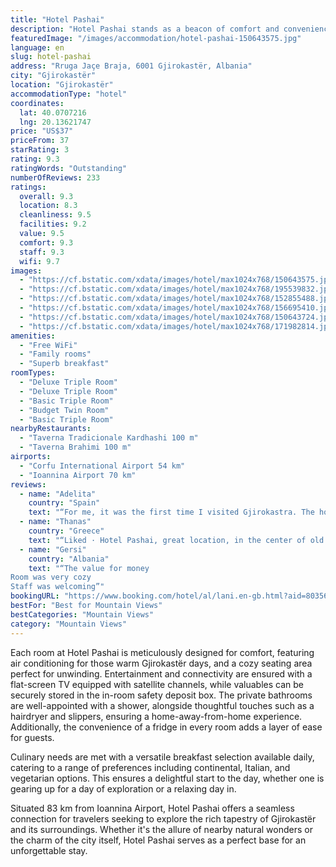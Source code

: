 ```yaml
---
title: "Hotel Pashai"
description: "Hotel Pashai stands as a beacon of comfort and convenience in the historic city of Gjirokastër, a mere stone's throw away from the serene Zaravina Lake."
featuredImage: "/images/accommodation/hotel-pashai-150643575.jpg"
language: en
slug: hotel-pashai
address: "Rruga Jaçe Braja, 6001 Gjirokastër, Albania"
city: "Gjirokastër"
location: "Gjirokastër"
accommodationType: "hotel"
coordinates:
  lat: 40.0707216
  lng: 20.13621747
price: "US$37"
priceFrom: 37
starRating: 3
rating: 9.3
ratingWords: "Outstanding"
numberOfReviews: 233
ratings:
  overall: 9.3
  location: 8.3
  cleanliness: 9.5
  facilities: 9.2
  value: 9.5
  comfort: 9.3
  staff: 9.3
  wifi: 9.7
images:
  - "https://cf.bstatic.com/xdata/images/hotel/max1024x768/150643575.jpg?k=d768571efbdae2b847fad3e6e738e3566f11e2a84b4930b16b9db49a264e8476&o=&hp=1"
  - "https://cf.bstatic.com/xdata/images/hotel/max1024x768/195539832.jpg?k=bd3ca93e3d9c8bfa91d3bafc422d1d4497ed77176f5c57fcafb9edbbb6e9f2fa&o=&hp=1"
  - "https://cf.bstatic.com/xdata/images/hotel/max1024x768/152855488.jpg?k=8326cf92d5c6779b441d92ee01b758cf29e01ae3261291100cd1838111454986&o=&hp=1"
  - "https://cf.bstatic.com/xdata/images/hotel/max1024x768/156695410.jpg?k=7a96fe55b64d2d76b26f1a76cfc0460e510d14e60afc2dcf0d27c59bc529bb92&o=&hp=1"
  - "https://cf.bstatic.com/xdata/images/hotel/max1024x768/150643724.jpg?k=6806fa431bc03b62fbee416ea81cd11d37dfc3625cc34b76e39715bfb6e43fed&o=&hp=1"
  - "https://cf.bstatic.com/xdata/images/hotel/max1024x768/171982814.jpg?k=de4b460c0a4a289cac2db44866f550e3aa0a8d0171b68e80cfc91be96b9a816d&o=&hp=1"
amenities:
  - "Free WiFi"
  - "Family rooms"
  - "Superb breakfast"
roomTypes:
  - "Deluxe Triple Room"
  - "Deluxe Triple Room"
  - "Basic Triple Room"
  - "Budget Twin Room"
  - "Basic Triple Room"
nearbyRestaurants:
  - "Taverna Tradicionale Kardhashi 100 m"
  - "Taverna Brahimi 100 m"
airports:
  - "Corfu International Airport 54 km"
  - "Ioannina Airport 70 km"
reviews:
  - name: "Adelita"
    country: "Spain"
    text: "“For me, it was the first time I visited Gjirokastra. The hotel was fantastic, every detail was renovated without losing its originality. Fantastic view from the balcony where we enjoyed the traditional pancake breakfast. And above all Toni, the...”"
  - name: "Thanas"
    country: "Greece"
    text: "“Liked · Hotel Pashai, great location, in the center of old city. Very clean and very comfortable, beautiful hotel.We enjoyed the breakfast in a balcony with fantastic views.”"
  - name: "Gersi"
    country: "Albania"
    text: "“The value for money
Room was very cozy
Staff was welcoming”"
bookingURL: "https://www.booking.com/hotel/al/lani.en-gb.html?aid=8035640"
bestFor: "Best for Mountain Views"
bestCategories: "Mountain Views"
category: "Mountain Views"
---
```


Each room at Hotel Pashai is meticulously designed for comfort, featuring air conditioning for those warm Gjirokastër days, and a cozy seating area perfect for unwinding. Entertainment and connectivity are ensured with a flat-screen TV equipped with satellite channels, while valuables can be securely stored in the in-room safety deposit box. The private bathrooms are well-appointed with a shower, alongside thoughtful touches such as a hairdryer and slippers, ensuring a home-away-from-home experience. Additionally, the convenience of a fridge in every room adds a layer of ease for guests.

Culinary needs are met with a versatile breakfast selection available daily, catering to a range of preferences including continental, Italian, and vegetarian options. This ensures a delightful start to the day, whether one is gearing up for a day of exploration or a relaxing day in.

Situated 83 km from Ioannina Airport, Hotel Pashai offers a seamless connection for travelers seeking to explore the rich tapestry of Gjirokastër and its surroundings. Whether it's the allure of nearby natural wonders or the charm of the city itself, Hotel Pashai serves as a perfect base for an unforgettable stay.